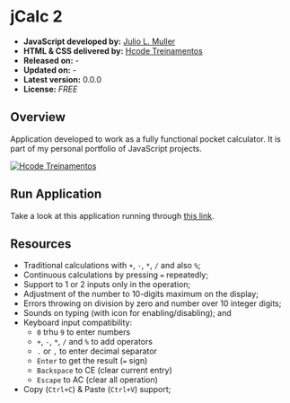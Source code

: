 
# jCalc 2

- **JavaScript developed by:** [Julio L. Muller](https://www.linkedin.com/in/juliolmuller/)
- **HTML & CSS delivered by:** [Hcode Treinamentos](https://www.hcode.com.br)
- **Released on:** -
- **Updated on:** -
- **Latest version:** 0.0.0
- **License:** *FREE*

## Overview

Application developed to work as a fully functional pocket calculator. It is part of my personal portfolio of JavaScript projects.

[![Hcode Treinamentos](https://www.hcode.com.br/res/img/hcode-200x100.png)](https://www.hcode.com.br)

## Run Application

Take a look at this application running through [this link](http://htmlpreview.github.io/?https://github.com/juliolmuller/jCalc-2/blob/master/index.html).

## Resources

- Traditional calculations with `+`, `-`, `*`, `/` and also `%`;
- Continuous calculations by pressing `=` repeatedly;
- Support to 1 or 2 inputs only in the operation;
- Adjustment of the number to 10-digits maximum on the display;
- Errors throwing on division by zero and number over 10 integer digits;
- Sounds on typing (with icon for enabling/disabling); and
- Keyboard input compatibility:
  - `0` trhu `9` to enter numbers
  - `+`, `-`, `*`, `/` and `%` to add operators
  - `.` or `,` to enter decimal separator
  - `Enter` to get the result (`=` sign)
  - `Backspace` to CE (clear current entry)
  - `Escape` to AC (clear all operation)
- Copy (`Ctrl+C`) & Paste (`Ctrl+V`) support;
